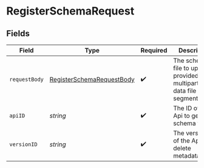 # RegisterSchemaRequest


## Fields

| Field                                                                          | Type                                                                           | Required                                                                       | Description                                                                    |
| ------------------------------------------------------------------------------ | ------------------------------------------------------------------------------ | ------------------------------------------------------------------------------ | ------------------------------------------------------------------------------ |
| `requestBody`                                                                  | [RegisterSchemaRequestBody](../../Models/Schemas/RegisterSchemaRequestBody.md) | :heavy_check_mark:                                                             | The schema file to upload provided as a multipart/form-data file segment.      |
| `apiID`                                                                        | *string*                                                                       | :heavy_check_mark:                                                             | The ID of the Api to get the schema for.                                       |
| `versionID`                                                                    | *string*                                                                       | :heavy_check_mark:                                                             | The version ID of the Api to delete metadata for.                              |